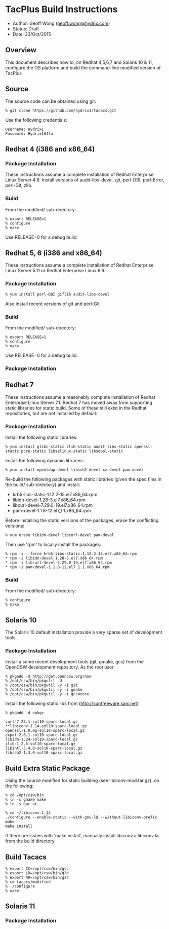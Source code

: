 # TacPlus Build Instructions

* Author: Geoff Wong (geoff.wong@hydrix.com)
* Status: Draft
* Date: 23/Oct/2015

## Overview

This document describes how to, on Redhat 4,5,6,7 and Solaris 10 & 11, configure the OS platform and
build the command-line modified version of TacPlus 

## Source

The source code can be obtained using git:

    % git clone https://github.com/hydrix1/tacacs.git

Use the following credentials:

    Username: Hydrix1
    Password: Hydrix1044a

## Redhat 4 (i386 and x86_64)

### Package Installation

These instructions assume a complete installation of Redhat Enterprise Linux Server 4.8.
Install versions of audit-libs-devel, git, perl-DBI, perl-Error, perl-Git, zlib.


### Build

From the modified/ sub-directory:

    % export RELEASE=1
    % configure
    % make

Use RELEASE=0 for a debug build.

## Redhat 5, 6 (i386 and x86_64)

These instructions assume a complete installation of Redhat Enterprise Linux Server 5.11 or Redhat Enterprise Linux 6.6.
### Package Installation

    % yum install perl-DBI giflib audit-libs-devel

Also install recent versions of git and perl-Git 

### Build

From the modified/ sub-directory:

    % export RELEASE=1
    % configure
    % make

Use RELEASE=0 for a debug build.

### Package Installation

## Redhat 7

These instructions assume a reasonably complete installation of Redhat Enterprise Linux Server 7.1. Redhat 7 has moved away from supporting static libraries for static build. Some of these still exist in the Redhat repositories, but are not installed by default:

### Package Installation

Install the following static libraries:

    % yum install glibc-static zlib-static audit-libs-static openssl-static pcre-static libselinux-static libsepol-static

Install the following dynamic libraries:

    % yum install openldap-devel libssh2-devel xz-devel pam-devel


Re-build the following packages with static libraries (given the spec files in the build/ sub-directory) and install:

* krb5-libs-static-1.12.2-15.el7.x86_64.rpm 
* libidn-devel-1.28-3.el7.x86_64.rpm 
* libcurl-devel-7.29.0-19.el7.x86_64.rpm 
* pam-devel-1.1.8-12.el7_1.1.x86_64.rpm 

Before installing the static versions of the packages, erase the conflicting versions:

    % yum erase libidn-devel libcurl-devel pam-devel

Then use 'rpm' to locally install the packages:
   
    % rpm -i --force krb5-libs-static-1.12.2-15.el7.x86_64.rpm 
    * rpm -i libidn-devel-1.28-3.el7.x86_64.rpm 
    * rpm -i libcurl-devel-7.29.0-19.el7.x86_64.rpm 
    * rpm -i pam-devel-1.1.8-12.el7_1.1.x86_64.rpm 

### Build

From the modified/ sub-directory:

    % configure
    % make

## Solaris 10

The Solaris 10 default installation provide a very sparse set of development tools.

### Package Installation

Install a some recent development tools (git, gmake, gcc) from the OpenCSW development repository. As the root user:

    % pkgadd -d http://get.opencsw.org/now
    % /opt/csw/bin/pkgutil -U
    % /opt/csw/bin/pkgutil -y -i git 
    % /opt/csw/bin/pkgutil -y -i gmake 
    % /opt/csw/bin/pkgutil -y -i gcc4core 

Install the following static libs from (http://sunfreeware.saix.net):

    % pkgadd -d <pkg>

    curl-7.23.1-sol10-sparc-local.gz  
    **libiconv-1.14-sol10-sparc-local.gz  
    openssl-1.0.0g-sol10-sparc-local.gz
    expat-2.0.1-sol10-sparc-local.gz  
    libidn-1.24-sol10-sparc-local.gz    
    zlib-1.2.5-sol10-sparc-local.gz
    libintl-3.4.0-sol10-sparc-local.gz
    libssh2-1.3.0-sol10-sparc-local.gz
    
## Build Extra Static Package

Using the source modified for static building (see libiconv-mod.tar.gz), do the following:

    % cd /opt/csw/bin
    % ln -s gmake make
    % ln -s gar ar
    
    % cd ~/libiconv-1.14
    ./configure --enable-static --with-gnu-ld --without-libiconv-prefix
    make
    make install

If there are issues with 'make install', manually install libiconv.a libiconv.la from the build directory.

## Build Tacacs

    % export CC=/opt/csw/bin/gcc
    % export LD=/opt/csw/bin/gld
    % export AR=/opt/csw/bin/gar
    % cd tacacs/modified
    % ./configure
    % make

## Solaris 11

### Package Installation

